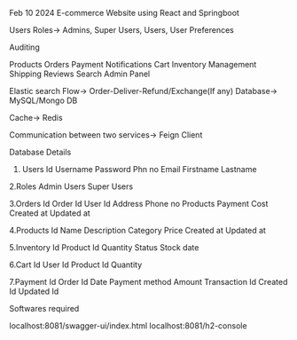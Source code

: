 Feb 10 2024
E-commerce Website using React and Springboot


Users
Roles-> Admins, Super Users, Users, User Preferences

Auditing

Products
Orders
Payment
Notifications
Cart
Inventory Management
Shipping
Reviews
Search
Admin Panel


Elastic search
Flow-> Order-Deliver-Refund/Exchange(If any)
Database-> MySQL/Mongo DB

Cache-> Redis

Communication between two services-> Feign Client

Database Details

1. Users
Id
Username
Password
Phn no
Email 
Firstname
Lastname

2.Roles
Admin
Users
Super Users

3.Orders
Id
Order Id
User Id
Address
Phone no
Products
Payment
Cost
Created at
Updated at

4.Products
Id
Name
Description
Category
Price
Created at
Updated at

5.Inventory
Id
Product Id
Quantity
Status
Stock date

6.Cart
Id
User Id
Product Id
Quantity

7.Payment
Id
Order Id
Date
Payment method
Amount
Transaction Id
Created Id
Updated Id




Softwares required

localhost:8081/swagger-ui/index.html
localhost:8081/h2-console



